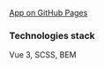 [App on GitHub Pages](https://victor-arutiunov.github.io/authorization_page/)

### Technologies stack
Vue 3, SCSS, BEM
